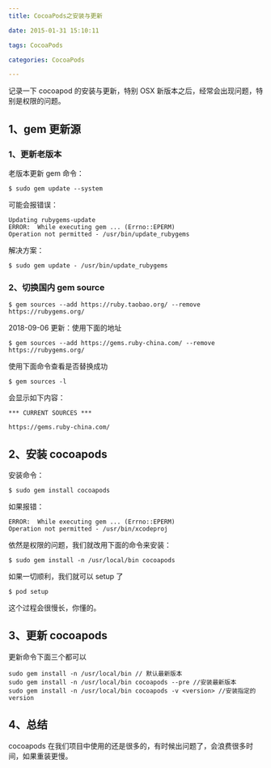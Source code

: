 ```yaml
---
title: CocoaPods之安装与更新

date: 2015-01-31 15:10:11

tags: CocoaPods

categories: CocoaPods

---
```


记录一下 cocoapod 的安装与更新，特别 OSX 新版本之后，经常会出现问题，特别是权限的问题。

## 1、gem 更新源

### 1、更新老版本

老版本更新 gem 命令：

```
$ sudo gem update --system
```

可能会报错误：

```
Updating rubygems-update
ERROR:  While executing gem ... (Errno::EPERM)
Operation not permitted - /usr/bin/update_rubygems
```

解决方案：

```
$ sudo gem update - /usr/bin/update_rubygems
```

### 2、切换国内 gem source

```
$ gem sources --add https://ruby.taobao.org/ --remove https://rubygems.org/
```

2018-09-06 更新：使用下面的地址
```
$ gem sources --add https://gems.ruby-china.com/ --remove https://rubygems.org/
```

使用下面命令查看是否替换成功

```
$ gem sources -l
```

会显示如下内容：

```
*** CURRENT SOURCES ***

https://gems.ruby-china.com/

```


## 2、安装 cocoapods

安装命令：

```
$ sudo gem install cocoapods
```

如果报错：

```
ERROR:  While executing gem ... (Errno::EPERM)
Operation not permitted - /usr/bin/xcodeproj
```

依然是权限的问题，我们就改用下面的命令来安装：

```
$ sudo gem install -n /usr/local/bin cocoapods
```

如果一切顺利，我们就可以 setup 了

```
$ pod setup
```

这个过程会很慢长，你懂的。

## 3、更新 cocoapods

更新命令下面三个都可以

```
sudo gem install -n /usr/local/bin // 默认最新版本
sudo gem install -n /usr/local/bin cocoapods --pre //安装最新版本
sudo gem install -n /usr/local/bin cocoapods -v <version> //安装指定的 version
```

## 4、总结

cocoapods 在我们项目中使用的还是很多的，有时候出问题了，会浪费很多时间，如果重装更慢。

